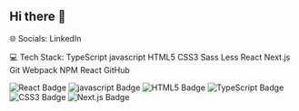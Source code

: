 ## Hi there 👋


🌐 Socials:
LinkedIn

💻 Tech Stack:
TypeScript javascript HTML5 CSS3 Sass Less React Next.js Git Webpack NPM React GitHub

![React Badge](https://img.shields.io/badge/React-282c34?style=flat&logo=react&logoColor=61dafb)
![javascript Badge](https://img.shields.io/badge/javascript-blue?logo=javascript)
![HTML5 Badge](https://img.shields.io/badge/HTML5-red?logo=HTML5&logoColor=white)
![TypeScript Badge](https://img.shields.io/badge/TypeScript-3178C6?style=flat&logo=typescript&logoColor=white)
![CSS3 Badge](https://img.shields.io/badge/CSS3-blue?logo=CSS3)
![Next.js Badge](https://img.shields.io/badge/TypeScript-3178C6?style=flat&logo=Next.js&logoColor=white)

<!--
**shokoghasemi/shokoghasemi** is a ✨ _special_ ✨ repository because its `README.md` (this file) appears on your GitHub profile.

Here are some ideas to get you started:

- 🔭 I’m currently working on ...
- 🌱 I’m currently learning ...
- 👯 I’m looking to collaborate on ...
- 🤔 I’m looking for help with ...
- 💬 Ask me about ...
- 📫 How to reach me: ...
- 😄 Pronouns: ...
- ⚡ Fun fact: ...
-->
